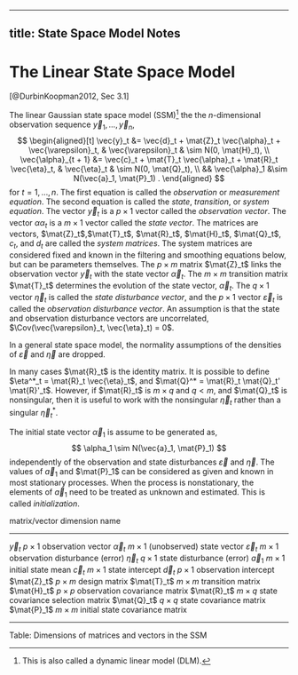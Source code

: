 
---
title: State Space Model Notes
---

# The Linear State Space Model

[@DurbinKoopman2012, Sec 3.1]

The linear Gaussian state space model (SSM)[^dlm] the the $n$-dimensional observation sequence $\vec{y}_1, \dots, \vec{y}_n$,
$$
\begin{aligned}[t]
\vec{y}_t &= \vec{d}_t + \mat{Z}_t \vec{\alpha}_t + \vec{\varepsilon}_t,  &
\vec{\varepsilon}_t & \sim N(0, \mat{H}_t), \\
\vec{\alpha}_{t + 1} &= \vec{c}_t + \mat{T}_t \vec{\alpha}_t + \mat{R}_t \vec{\eta}_t,  &
\vec{\eta}_t & \sim N(0, \mat{Q}_t), \\
&& \vec{\alpha}_1 &\sim N(\vec{a}_1, \mat{P}_1) .
\end{aligned}
$$
for $t = 1, \dots, n$.
The first equation is called the *observation* or *measurement equation*.
The second equation is called the *state*, *transition*, or *system equation*.
The vector $\vec{y}_t$ is a $p \times 1$ vector called the *observation vector*.
The vector $\alpha{\alpha}_t$ is a $m \times 1$ vector called the *state vector*.
The matrices are vectors, $\mat{Z}_t$,$\mat{T}_t$, $\mat{R}_t$, $\mat{H}_t$, $\mat{Q}_t$, $c_t$, and $d_t$ are called the *system matrices*.
The system matrices are considered fixed and known in the filtering and smoothing equations below, but can be parameters themselves.
The $p \times m$ matrix $\mat{Z}_t$ links the observation vector $\vec{y}_t$ with the state vector $\vec{\alpha}_t$.
The $m \times m$ transition matrix $\mat{T}_t$ determines the evolution of the state vector, $\vec{\alpha}_t$.
The $q \times 1$ vector $\vec{\eta}_t$ is called the *state disturbance vector*,
and the $p \times 1$ vector $\vec{\varepsilon}_t$ is called the *observation disturbance vector*.
An assumption is that the state and observation disturbance vectors are uncorrelated, $\Cov(\vec{\varepsilon}_t, \vec{\eta}_t) = 0$.

In a general state space model, the normality assumptions of the densities of $\vec{\varepsilon}$
and $\vec{\eta}$ are dropped.

In many cases $\mat{R}_t$ is the identity matrix.
It is possible to define $\eta^*_t = \mat{R}_t \vec{\eta}_t$, and $\mat{Q}^* = \mat{R}_t \mat{Q}_t' \mat{R}'_t$.
However, if $\mat{R}_t$ is $m \times q$ and $q < m$, and $\mat{Q}_t$ is nonsingular, then it is useful to work with the nonsingular $\vec{\eta}_t$ rather than a singular $\vec{\eta}_t^*$.

The initial state vector $\vec{\alpha}_1$ is assume to be generated as,
$$
\alpha_1 \sim N(\vec{a}_1, \mat{P}_1)
$$
independently of the observation and state disturbances $\vec{\varepsilon}$ and $\vec{\eta}$.
The values of $\vec{a}_1$ and $\mat{P}_1$ can be considered as given and known in most stationary processes.
When the process is nonstationary, the elements of $\vec{a}_1$ need to be treated as unknown and estimated.
This is called *initialization*.

[^dlm]: This is also called a dynamic linear model (DLM).

matrix/vector         dimension      name
--------------------- -------------- ----------------------------------
$\vec{y}_t$           $p \times 1$   observation vector
$\vec{\alpha}_t$      $m \times 1$   (unobserved) state vector
$\vec{\varepsilon}_t$ $m \times 1$   observation disturbance (error)
$\vec{\eta}_t$        $q \times 1$   state disturbance (error)
$\vec{a}_1$           $m \times 1$   initial state mean
$\vec{c}_t$           $m \times 1$   state intercept
$\vec{d}_t$           $p \times 1$   observation intercept
$\mat{Z}_t$           $p \times m$   design matrix
$\mat{T}_t$           $m \times m$   transition matrix
$\mat{H}_t$           $p \times p$   observation covariance matrix
$\mat{R}_t$           $m \times q$   state covariance selection matrix
$\mat{Q}_t$           $q \times q$   state covariance matrix
$\mat{P}_1$           $m \times m$   initial state covariance matrix
--------------------- -------------- ----------------------------------

Table: Dimensions of matrices and vectors in the SSM
